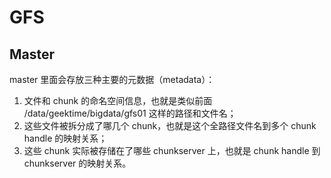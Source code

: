 # GFS


## Master

master 里面会存放三种主要的元数据（metadata）：

1. 文件和 chunk 的命名空间信息，也就是类似前面 /data/geektime/bigdata/gfs01 这样的路径和文件名；
2. 这些文件被拆分成了哪几个 chunk，也就是这个全路径文件名到多个 chunk handle 的映射关系；
3. 这些 chunk 实际被存储在了哪些 chunkserver 上，也就是 chunk handle 到 chunkserver 的映射关系。

